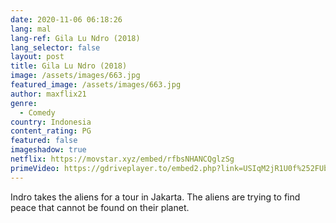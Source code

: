 ```yaml
---
date: 2020-11-06 06:18:26
lang: mal
lang-ref: Gila Lu Ndro (2018)
lang_selector: false
layout: post
title: Gila Lu Ndro (2018)
image: /assets/images/663.jpg
featured_image: /assets/images/663.jpg
author: maxflix21
genre:
  - Comedy
country: Indonesia
content_rating: PG
featured: false
imageshadow: true
netflix: https://movstar.xyz/embed/rfbsNHANCQglzSg
primeVideo: https://gdriveplayer.to/embed2.php?link=USIqM2jR1U0f%252FUbRHWVeqASMlbEhhOCeQNjCZIh0yA5G%252B0i7dIHTf1UWwz0UyzuLyEv8JSL94Fey55bC0Q9PAs%252FbJp0VAlI69dW4wHka2ZAjy9kZC1uKHbLJCKGEAqJTprAXFYuksbmIBaZC8OFZB5oy9JlovY%252B9RXUbmGxDr6LTHY1uzSLZyap%252B%252BGlbhThfM%253D
---
```

Indro takes the aliens for a tour in Jakarta. The aliens are trying to find peace that cannot be found on their planet.
